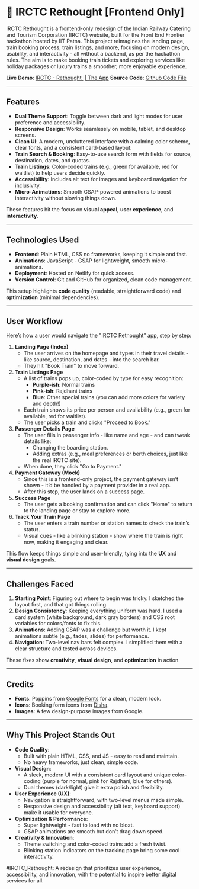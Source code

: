 # 🚀 IRCTC Rethought [Frontend Only]
IRCTC Rethought is a frontend-only redesign of the Indian Railway Catering and Tourism Corporation (IRCTC) website, built for the Front End Frontier hackathon hosted by IIT Patna. This project reimagines the landing page, train booking process, train listings, and more, focusing on modern design, usability, and interactivity - all without a backend, as per the hackathon rules. The aim is to make booking train tickets and exploring services like holiday packages or luxury trains a smoother, more enjoyable experience.

**Live Demo**: [IRCTC - Rethought || The App](https://irctc-rethought.netlify.app/)
**Source Code**: [Github Code File](https://github.com/schoolop08/IRCTC-RETHOUGHT)

---

## Features

- **Dual Theme Support**: Toggle between dark and light modes for user preference and accessibility.
- **Responsive Design**: Works seamlessly on mobile, tablet, and desktop screens.
- **Clean UI**: A modern, uncluttered interface with a calming color scheme, clear fonts, and a consistent card-based layout.
- **Train Search & Booking**: Easy-to-use search form with fields for source, destination, dates, and quotas.
- **Train Listings**: Color-coded trains (e.g., green for available, red for waitlist) to help users decide quickly.
- **Accessibility**: Includes alt text for images and keyboard navigation for inclusivity.
- **Micro-Animations**: Smooth GSAP-powered animations to boost interactivity without slowing things down.

These features hit the focus on **visual appeal**, **user experience**, and **interactivity**.

---

## Technologies Used

- **Frontend**: Plain HTML, CSS no frameworks, keeping it simple and fast.
- **Animations**:  JavaScript - GSAP for lightweight, smooth micro-animations.
- **Deployment**: Hosted on Netlify for quick access.
- **Version Control**: Git and GitHub for organized, clean code management.

This setup highlights **code quality** (readable, straightforward code) and **optimization** (minimal dependencies).

---

## User Workflow

Here’s how a user would navigate the "IRCTC Rethought" app, step by step:

1. **Landing Page (Index)**
    - The user arrives on the homepage and types in their travel details - like source, destination, and dates - into the search bar.
    - They hit "Book Train" to move forward.
2. **Train Listings Page**
    - A list of trains pops up, color-coded by type for easy recognition:
        - **Purple-ish**: Normal trains
        - **Pink-ish**: Rajdhani trains
        - **Blue**: Other special trains (you can add more colors for variety and depth!)
    - Each train shows its price per person and availability (e.g., green for available, red for waitlist).
    - The user picks a train and clicks "Proceed to Book."
3. **Passenger Details Page**
    - The user fills in passenger info - like name and age - and can tweak details like:
        - Changing the boarding station.
        - Adding extras (e.g., meal preferences or berth choices, just like the real IRCTC site).
    - When done, they click "Go to Payment."
4. **Payment Gateway (Mock)**
    - Since this is a frontend-only project, the payment gateway isn’t shown - it’d be handled by a payment provider in a real app.
    - After this step, the user lands on a success page.
5. **Success Page**
    - The user gets a booking confirmation and can click "Home" to return to the landing page or stay to explore more.
6. **Track Your Train Page**
    - The user enters a train number or station names to check the train’s status.
    - Visual cues - like a blinking station - show where the train is right now, making it engaging and clear.

This flow keeps things simple and user-friendly, tying into the **UX** and **visual design** goals.

---

## Challenges Faced

1. **Starting Point**: Figuring out where to begin was tricky. I sketched the layout first, and that got things rolling.
2. **Design Consistency**: Keeping everything uniform was hard. I used a card system (white background, dark gray borders) and CSS root variables for colors/fonts to fix this.
3. **Animations**: Adding GSAP was a challenge but worth it. I kept animations subtle (e.g., fades, slides) for performance.
4. **Navigation**: Two-level nav bars felt complex. I simplified them with a clear structure and tested across devices.
	
These fixes show **creativity**, **visual design**, and **optimization** in action.

---

## Credits

- **Fonts**: Poppins from [Google Fonts](https://fonts.google.com/specimen/Poppins) for a clean, modern look.
- **Icons**: Booking form icons from [Disha](https://askdisha.irctc.co.in/).
- **Images**: A few design-purpose images from Google.

---

## Why This Project Stands Out

- **Code Quality**:
    - Built with plain HTML, CSS, and JS - easy to read and maintain.
    - No heavy frameworks, just clean, simple code.
- **Visual Design**:
    - A sleek, modern UI with a consistent card layout and unique color-coding (purple for normal, pink for Rajdhani, blue for others).
    - Dual themes (dark/light) give it extra polish and flexibility.
- **User Experience (UX)**:
    - Navigation is straightforward, with two-level menus made simple.
    - Responsive design and accessibility (alt text, keyboard support) make it usable for everyone.
- **Optimization & Performance**:
    - Super lightweight - fast to load with no bloat.
    - GSAP animations are smooth but don’t drag down speed.
- **Creativity & Innovation**:
    - Theme switching and color-coded trains add a fresh twist.
    - Blinking station indicators on the tracking page bring some cool interactivity.

#IRCTC_Rethought: A redesign that prioritizes user experience, accessibility, and innovation, with the potential to inspire better digital services for all.